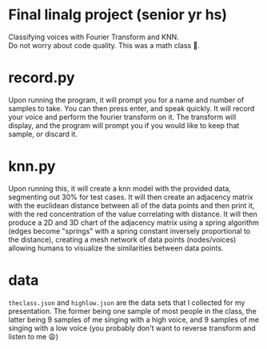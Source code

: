 # Final linalg project (senior yr hs)
Classifying voices with Fourier Transform and KNN.  
Do not worry about code quality. This was a math class 🙂. 

# record.py
Upon running the program, it will prompt you for a name and number of samples to take. You can then press enter, and speak quickly. It will record your voice and perform the fourier transform on it. The transform will display, and the program will prompt you if you would like to keep that sample, or discard it.

# knn.py
Upon running this, it will create a knn model with the provided data, segmenting out 30% for test cases. It will then create an adjacency matrix with the euclidean distance between all of the data points and then print it, with the red concentration of the value correlating with distance. It will then produce a 2D and 3D chart of the adjacency matrix using a spring algorithm (edges become "springs" with a spring constant inversely proportional to the distance), creating a mesh network of data points (nodes/voices) allowing humans to visualize the similarities between data points. 

# data
`theclass.json` and `highlow.json` are the data sets that I collected for my presentation. The former being one sample of most people in the class, the latter being 9 samples of me singing with a high voice, and 9 samples of me singing with a low voice (you probably don't want to reverse transform and listen to me 😩)
